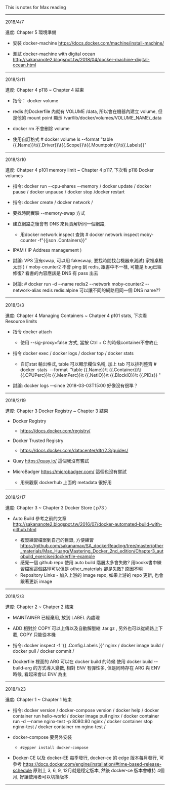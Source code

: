 This is notes for Max reading

-------------------------------------

2018/4/7

進度: Chapter 5 環境準備

* 安裝 docker-machine  https://docs.docker.com/machine/install-machine/

* 測試 docker-machine with digital ocean http://sakananote2.blogspot.tw/2018/04/docker-machine-digital-ocean.html

-------------------------------------

2018/3/11

進度: Chapter 4 p118 ~ Chapter 4 結束

* 指令： docker volume

* redis 的Dockerfile 內就有 VOLUME /data, 所以會在機器內建立 volume, 但是他的 mount point 顯示 /var/lib/docker/volumes/VOLUME_NAME/_data

* docker rm 不會刪除 volume

* 使用自訂格式 # docker volume ls --format "table {{.Name}}\t{{.Driver}}\t{{.Scope}}\t{{.Mountpoint}}\t{{.Labels}}"

-------------------------------------

2018/3/10

進度: Chatper 4 p101 memory limit ~ Chapter 4 p117, 下次看 p118 Docker volumes

* 指令: docker run --cpu-shares  --memory / docker update / docker pause / docker unpause / docker stop /docker restart

* 指令: docker create / docker network /

* 要找時間實驗 --memory-swap 方式

* 建立網路之後會有 DNS 來負責解析同一個網路, 
	* 用docker network inspect 查詢 # docker network inspect moby-counter -f"{{json .Containers}}"
* IPAM ( IP Address management )

* 討論: VPS 沒有swap, 可以用 fakeswap, 要找時間找台機器來測試( 家裡桌機太弱 ) / moby-counter2 不會 ping 到 redis, 跟書中不一樣, 可能是 bug已經修復? 看書的內容應該是 DNS 有 pass 出去

* 討論: # docker run -d --name redis2 --network moby-counter2 --network-alias redis redis:alpine 可以讓不同的網路用同一個 DNS name??

-------------------------------------

2018/3/3

進度: Chapter 4 Managing Containers ~ Chatper 4 p101 stats, 下次看 Resource limits

* 指令 docker attach
	* 使用 --sig-proxy=false 方式, 當按 Ctrl + C 的時候container不會終止

* 指令 docker exec / docker logs / docker top / docker stats
	* 自訂stat 輸出格式, table 可以顯示欄位名稱, 加上 tab 可以排列整齊 # docker  stats  --format  "table {{.Name}}\t {{.Container}}\t {{.CPUPerc}}\t {{.MemPerc}}\t {{.NetIO}}\t {{.BlockIO}}\t {{.PIDs}} "

* 討論: docker logs --since 2018-03-03T15:00 好像沒有很準？

-------------------------------------

2018/2/19

進度: Chapter 3 Docker Registry ~ Chapter 3 結束

* Docker Registry
	* https://docs.docker.com/registry/

* Docker Trusted Registry
	* https://docs.docker.com/datacenter/dtr/2.3/guides/

* Quay https://quay.io/ 這個我沒有嘗試

* MicroBadger https://microbadger.com/ 這個也沒有嘗試
	* 用來觀察 dockerhub 上面的 metadata 很好用


-------------------------------------

2018/2/17

進度: Chapter 3 ~ Chapter 3 Docker Store ( p73 )

* Auto Build 參考之前的文章 http://sakananote2.blogspot.tw/2016/07/docker-automated-build-with-github.html

	* 複製練習檔案到自己的目錄, 方便練習 https://github.com/sakanamax/SA_dockerReading/tree/master/other_materials/Max_Huang/Mastering_Docker_2nd_edition/Chapter3_autobuild_exercise/dockerfile-example
	* 感覺一個 github repo 使用 auto build 階層太多會失敗? 用books書中練習檔案這個路徑可以但是 other_materials 卻是失敗? 原因不明
	* Repository Links - 加入上游的 image repo, 如果上游的 repo 更新, 也會跟著更新 image


-------------------------------------

2018/2/3

進度: Chapter 2 ~ Chatper 2 結束

* MAINTAINER 已經棄用, 放到 LABEL 內處理

* ADD 相對於 COPY 可以上傳以及自動解壓縮 .tar.gz , 另外也可以從網路上下載, COPY 只能從本機

* 指令: docker inspect -f '{{ .Config.Labels }}' nginx / docker image build / docker pull / docker commit /

* Dockerfile 裡面的 ARG 可以在 docker build 的時候 使用 docker build --build-arg 的方式導入變數, 相對 ENV 有彈性多, 但是同時存在 ARG 與 ENV 時候, 看起來會以 ENV 為主

-------------------------------------

2018/1/23

進度: Chapter 1 ~ Chapter 1 結束

* 指令: docker version / docker-compose version / docker help / docker container run hello-world / docker image pull nginx / docker container run -d --name nginx-test -p 8080:80 nginx / docker container stop nginx-test / docker container rm nginx-test / 

* docker-compose 要另外安裝

	* `#zypper install docker-compose`

* Docker-CE 以及 docker-EE 每季發行, docker-ce 的 edge 版本每月發行, 可參考 https://docs.docker.com/engine/installation/#time-based-release-schedule 原則上 3, 6, 9, 12月就是穩定版本, 然後 docker-ce 版本會維持 4個月, 好讓使用者可以切換版本.

-------------------------------------

